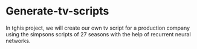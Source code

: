 # Generate-tv-scripts
In tghis project, we will create our own tv script for a production company using the simpsons scripts  of 27 seasons with the help of recurrent neural networks.
